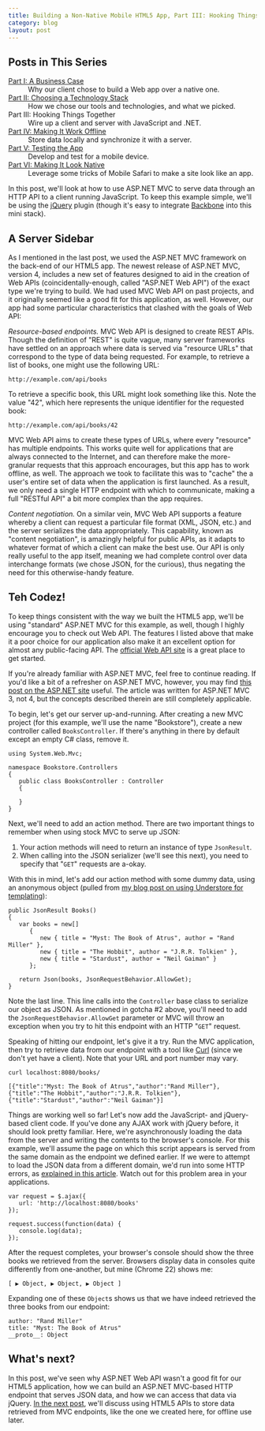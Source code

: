 ```yaml
---
title: Building a Non-Native Mobile HTML5 App, Part III: Hooking Things Together
category: blog
layout: post
---
```


## Posts in This Series

<dl>

   <dt><a href="/2012/09/building-a-mobile-html5-app-going-non-native/">Part I: A Business Case</a></dt>
   <dd>Why our client chose to build a Web app over a native one.</dd>

   <dt><a href="/2012/10/building-a-mobile-html5-app-choosing-a-technology-stack/">Part II: Choosing a Technology Stack</a></dt>
   <dd>How we chose our tools and technologies, and what we picked.</dd>

   <dt>Part III: Hooking Things Together</dt>
   <dd>Wire up a client and server with JavaScript and .NET.</dd>

   <dt><a href="/2012/10/building-a-mobile-html5-app-making-it-work-offline/">Part IV: Making It Work Offline</a></dt>
   <dd>Store data locally and synchronize it with a server.</dd>

   <dt><a href="/2012/10/building-a-mobile-html5-app-testing-the-app/">Part V: Testing the App</a></dt>
   <dd>Develop and test for a mobile device.</dd>

   <dt><a href="/2012/11/building-a-mobile-html5-app-making-it-look-native/">Part VI: Making It Look Native</a></dt>
   <dd>Leverage some tricks of Mobile Safari to make a site look like an app.</dd>

</dl>

In this post, we'll look at how to use ASP.NET MVC to serve data through an HTTP API to a client running JavaScript. To keep this example simple, we'll be using the [jQuery](http://jquery.com/) plugin (though it's easy to integrate [Backbone](http://backbonejs.org/#Collection-url) into this mini stack).

## A Server Sidebar

As I mentioned in the last post, we used the ASP.NET MVC framework on the back-end of our HTML5 app. The newest release of ASP.NET MVC, version 4, includes a new set of features designed to aid in the creation of Web APIs (coincidentally-enough, called "ASP.NET Web API") of the exact type we're trying to build. We had used MVC Web API on past projects, and it originally seemed like a good fit for this application, as well. However, our app had some particular characteristics that clashed with the goals of Web API:

*Resource-based endpoints.* MVC Web API is designed to create REST APIs. Though the definition of "REST" is quite vague, many server frameworks have settled on an approach where data is served via "resource URLs" that correspond to the type of data being requested. For example, to retrieve a list of books, one might use the following URL:

    http://example.com/api/books

To retrieve a specific book, this URL might look something like this. Note the value "42", which here represents the unique identifier for the requested book:

    http://example.com/api/books/42

MVC Web API aims to create these types of URLs, where every "resource" has multiple endpoints. This works quite well for applications that are always connected to the Internet, and can therefore make the more-granular requests that this approach encourages, but this app has to work offline, as well. The approach we took to facilitate this was to "cache" the a user's entire set of data when the application is first launched. As a result, we only need a single HTTP endpoint with which to communicate, making a full "RESTful API" a bit more complex than the app requires.

*Content negotiation.* On a similar vein, MVC Web API supports a feature whereby a client can request a particular file format (XML, JSON, etc.) and the server serializes the data appropriately. This capability, known as "content negotiation", is amazingly helpful for public APIs, as it adapts to whatever format of which a client can make the best use. Our API is only really useful to the app itself, meaning we had complete control over data interchange formats (we chose JSON, for the curious), thus negating the need for this otherwise-handy feature.

## Teh Codez!

To keep things consistent with the way we built the HTML5 app, we'll be using "standard" ASP.NET MVC for this example, as well, though I highly encourage you to check out Web API. The features I listed above that make it a poor choice for our application also make it an excellent option for almost any public-facing API. The [official Web API site](http://www.asp.net/web-api) is a great place to get started.

If you're already familiar with ASP.NET MVC, feel free to continue reading. If you'd like a bit of a refresher on ASP.NET MVC, however, you may find [this post on the ASP.NET site](http://www.asp.net/mvc/tutorials/getting-started-with-aspnet-mvc3/cs/intro-to-aspnet-mvc-3) useful. The article was written for ASP.NET MVC 3, not 4, but the concepts described therein are still completely applicable.

To begin, let's get our server up-and-running. After creating a new MVC project (for this example, we'll use the name "Bookstore"), create a new controller called `BooksController`. If there's anything in there by default except an empty C# class, remove it.

    using System.Web.Mvc;
    
    namespace Bookstore.Controllers
    {
       public class BooksController : Controller
       {

       }
    }

Next, we'll need to add an action method. There are two important things to remember when using stock MVC to serve up JSON:

1. Your action methods will need to return an instance of type `JsonResult`.
2. When calling into the JSON serializer (we'll see this next), you need to specify that "`GET`" requests are a-okay.

With this in mind, let's add our action method with some dummy data, using an anonymous object (pulled from [my blog post on using Understore for templating](http://www.headspring.com/tim/an-underscore-templates-primer/)):

    public JsonResult Books()
    {
       var books = new[]
          {
             new { title = "Myst: The Book of Atrus", author = "Rand Miller" },
             new { title = "The Hobbit", author = "J.R.R. Tolkien" },
             new { title = "Stardust", author = "Neil Gaiman" }
          };
    
       return Json(books, JsonRequestBehavior.AllowGet);
    }

Note the last line. This line calls into the `Controller` base class to serialize our object as JSON. As mentioned in gotcha #2 above, you'll need to add the `JsonRequestBehavior.AllowGet` parameter or MVC will throw an exception when you try to hit this endpoint with an HTTP "`GET`" request.

Speaking of hitting our endpoint, let's give it a try. Run the MVC application, then try to retrieve data from our endpoint with a tool like [Curl](http://curl.haxx.se/) (since we don't yet have a client). Note that your URL and port number may vary.

<pre><code>curl localhost:8080/books/</code></pre>

    [{"title":"Myst: The Book of Atrus","author":"Rand Miller"},{"title":"The Hobbit","author":"J.R.R. Tolkien"},{"title":"Stardust","author":"Neil Gaiman"}]

Things are working well so far! Let's now add the JavaScript- and jQuery-based client code. If you've done any AJAX work with jQuery before, it should look pretty familiar. Here, we're asynchronously loading the data from the server and writing the contents to the browser's console. For this example, we'll assume the page on which this script appears is served from the same domain as the endpoint we defined earlier. If we were to attempt to load the JSON data from a different domain, we'd run into some HTTP errors, as [explained in this article](https://developer.mozilla.org/en-US/docs/HTTP_access_control). Watch out for this problem area in your applications.

    var request = $.ajax({
       url: 'http://localhost:8080/books'
    });
    
    request.success(function(data) {
       console.log(data);
    });

After the request completes, your browser's console should show the three books we retrieved from the server. Browsers display data in consoles quite differently from one-another, but mine (Chrome 22) shows me:

    [ ▶ Object, ▶ Object, ▶ Object ]

Expanding one of these `Object`s shows us that we have indeed retrieved the three books from our endpoint:

    author: "Rand Miller"
    title: "Myst: The Book of Atrus"
    __proto__: Object

## What's next?

In this post, we've seen why ASP.NET Web API wasn't a good fit for our HTML5 application, how we can build an ASP.NET MVC-based HTTP endpoint that serves JSON data, and how we can access that data via jQuery. [In the next post](/2012/10/building-a-mobile-html5-app-making-it-work-offline/), we'll discuss using HTML5 APIs to store data retrieved from MVC endpoints, like the one we created here, for offline use later.

